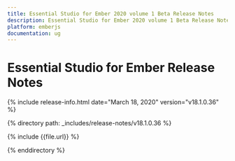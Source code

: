 ```yaml
---
title: Essential Studio for Ember 2020 volume 1 Beta Release Notes  
description: Essential Studio for Ember 2020 volume 1 Beta Release Notes  
platform: emberjs
documentation: ug
---
```


# Essential Studio for Ember  Release Notes  

{% include release-info.html date="March 18, 2020"  version="v18.1.0.36" %} 


{% directory path: _includes/release-notes/v18.1.0.36 %}

{% include {{file.url}} %}

{% enddirectory %}